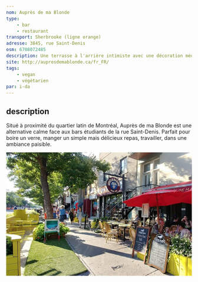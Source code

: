 ```yaml
---
nom: Auprès de ma Blonde
type: 
    - bar
    - restaurant
transport: Sherbrooke (ligne orange)
adresse: 3845, rue Saint-Denis
osm: 6708072485
description: Une terrasse à l'arrière intimiste avec une décoration méditerranéenne, des options véganes et végétariennes. Bonne sélection de boissons (alcoolisées ou non), petits prix.
site: http://aupresdemablonde.ca/fr_FR/
tags:
    - vegan
    - végétarien
par: i-da
---
```


## description

Situé à proximité du quartier latin de Montréal, Auprès de ma Blonde est une alternative calme face aux bars étudiants de la rue Saint-Denis. Parfait pour boire un verre, manger un simple mais délicieux repas, travailler, dans une ambiance paisible.

![Aupres de ma blonde](./media/aupres-de-ma-blonde.jpg)
